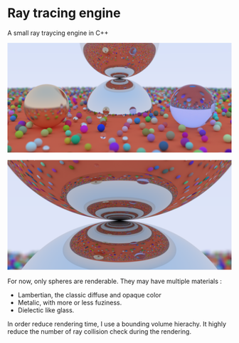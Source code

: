 # Ray tracing engine

A small ray traycing engine in C++

![spheres](docs/renders/spheres-v2.png)

![spheres close up](docs/renders/spheres-close-up.png)

For now, only spheres are renderable. They may have multiple materials :
- Lambertian, the classic diffuse and opaque color
- Metalic, with more or less fuziness.
- Dielectic like glass.

In order reduce rendering time, I use a bounding volume hierachy. It highly
reduce the number of ray collision check during the rendering.
